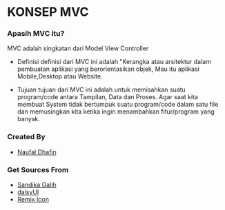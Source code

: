 
# KONSEP MVC

### Apasih MVC itu?

MVC adalah singkatan dari Model View Controller

- Definisi
definisi dari MVC ini adalah "Kerangka atau arsitektur dalam pembuatan aplikasi yang berorientasikan objek, Mau itu aplikasi Mobile,Desktop atau Website.

- Tujuan
tujuan dari MVC ini adalah untuk memisahkan suatu program/code antara Tampilan, Data dan Proses. Agar saat kita membuat System tidak bertumpuk suatu program/code dalam satu file dan memusingkan kita ketika ingin menambahkan fitur/program yang banyak.








### Created By
- [Naufal Dhafin](https://www.instagram.com/phyte_kagenou)

### Get Sources From
- [Sandika Galih](https://www.youtube.com/playlist?list=PLFIM0718LjIVEh_d-h5wAjsdv2W4SAtkx)
- [daisyUI](https://daisyui.com)
- [Remix Icon](https://remixicon.com)

